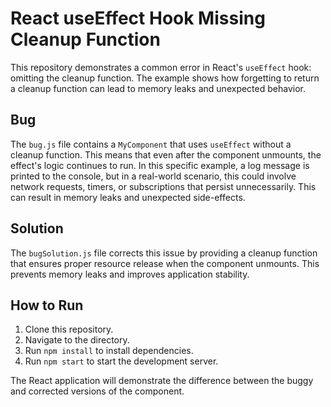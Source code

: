 # React useEffect Hook Missing Cleanup Function

This repository demonstrates a common error in React's `useEffect` hook: omitting the cleanup function.  The example shows how forgetting to return a cleanup function can lead to memory leaks and unexpected behavior.

## Bug

The `bug.js` file contains a `MyComponent` that uses `useEffect` without a cleanup function. This means that even after the component unmounts, the effect's logic continues to run. In this specific example, a log message is printed to the console, but in a real-world scenario, this could involve network requests, timers, or subscriptions that persist unnecessarily. This can result in memory leaks and unexpected side-effects.

## Solution

The `bugSolution.js` file corrects this issue by providing a cleanup function that ensures proper resource release when the component unmounts. This prevents memory leaks and improves application stability.

## How to Run

1. Clone this repository.
2. Navigate to the directory.
3. Run `npm install` to install dependencies.
4. Run `npm start` to start the development server.

The React application will demonstrate the difference between the buggy and corrected versions of the component.